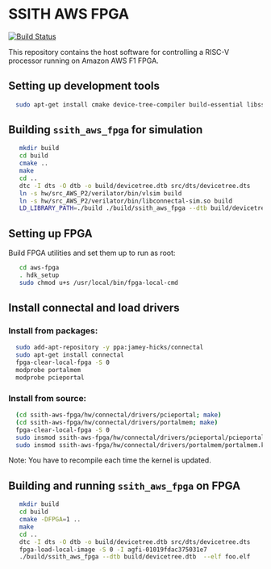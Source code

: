 # SSITH AWS FPGA

[![Build Status](https://travis-ci.org/acceleratedtech/ssith-aws-fpga.svg?branch=master)](https://travis-ci.org/acceleratedtech/ssith-aws-fpga)

This repository contains the host software for controlling a RISC-V processor running on Amazon AWS F1 FPGA.

## Setting up development tools

```bash
  sudo apt-get install cmake device-tree-compiler build-essential libssl-dev libcurl4-openssl-dev libsdl-dev libelf-dev
```

## Building `ssith_aws_fpga` for simulation

```bash
   mkdir build
   cd build
   cmake ..
   make
   cd ..
   dtc -I dts -O dtb -o build/devicetree.dtb src/dts/devicetree.dts
   ln -s hw/src_AWS_P2/verilator/bin/vlsim build
   ln -s hw/src_AWS_P2/verilator/bin/libconnectal-sim.so build
   LD_LIBRARY_PATH=./build ./build/ssith_aws_fpga --dtb build/devicetree.dtb  --elf foo.elf
```

## Setting up FPGA

Build FPGA utilities and set them up to run as root:

```bash
   cd aws-fpga
   . hdk_setup
   sudo chmod u+s /usr/local/bin/fpga-local-cmd
```

## Install connectal and load drivers

### Install from packages:

```bash
  sudo add-apt-repository -y ppa:jamey-hicks/connectal
  sudo apt-get install connectal
  fpga-clear-local-fpga -S 0
  modprobe portalmem
  modprobe pcieportal
```

### Install from source:

```bash
  (cd ssith-aws-fpga/hw/connectal/drivers/pcieportal; make)
  (cd ssith-aws-fpga/hw/connectal/drivers/portalmem; make)
  fpga-clear-local-fpga -S 0
  sudo insmod ssith-aws-fpga/hw/connectal/drivers/pcieportal/pcieportal.ko
  sudo insmod ssith-aws-fpga/hw/connectal/drivers/portalmem/portalmem.ko
```

Note: You have to recompile each time the kernel is updated.

## Building and running `ssith_aws_fpga` on FPGA

```bash
   mkdir build
   cd build
   cmake -DFPGA=1 ..
   make
   cd ..
   dtc -I dts -O dtb -o build/devicetree.dtb src/dts/devicetree.dts
   fpga-load-local-image -S 0 -I agfi-01019fdac375031e7
   ./build/ssith_aws_fpga --dtb build/devicetree.dtb  --elf foo.elf
```
